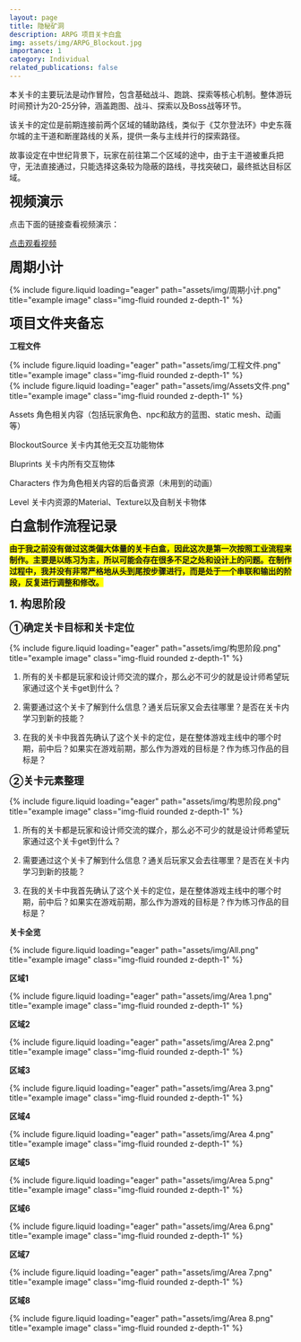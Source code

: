 ```yaml
---
layout: page
title: 隐秘矿洞
description: ARPG 项目关卡白盒
img: assets/img/ARPG_Blockout.jpg
importance: 1
category: Individual
related_publications: false
---
```


本关卡的主要玩法是动作冒险，包含基础战斗、跑跳、探索等核心机制。整体游玩时间预计为20-25分钟，涵盖跑图、战斗、探索以及Boss战等环节。

该关卡的定位是前期连接前两个区域的辅助路线，类似于《艾尔登法环》中史东薇尔城的主干道和断崖路线的关系，提供一条与主线并行的探索路径。

故事设定在中世纪背景下，玩家在前往第二个区域的途中，由于主干道被重兵把守，无法直接通过，只能选择这条较为隐蔽的路线，寻找突破口，最终抵达目标区域。

<!-- 添加视频链接 -->
<strong style="font-size: 24px;">视频演示</strong>
<p>点击下面的链接查看视频演示：</p>
<a href="https://www.bilibili.com/video/BV1tw9iYdEor/" target="_blank" class="btn btn-primary">点击观看视频</a>

<strong style="font-size: 24px;">周期小计</strong>

<div class="row">
    <div class="col-sm mt-3 mt-md-0">
        {% include figure.liquid loading="eager" path="assets/img/周期小计.png" title="example image" class="img-fluid rounded z-depth-1" %}
    </div>
</div>

<strong style="font-size: 24px;">项目文件夹备忘 </strong>

<strong>工程文件 </strong>

<div class="row">
    <div class="col-sm mt-3 mt-md-0">
        {% include figure.liquid loading="eager" path="assets/img/工程文件.png" title="example image" class="img-fluid rounded z-depth-1" %}
    </div>
    <div class="col-sm mt-3 mt-md-0">
        {% include figure.liquid loading="eager" path="assets/img/Assets文件.png" title="example image" class="img-fluid rounded z-depth-1" %}
    </div>
</div>

Assets 角色相关内容（包括玩家角色、npc和敌方的蓝图、static mesh、动画等）

BlockoutSource 关卡内其他无交互功能物体

Bluprints 关卡内所有交互物体

Characters 作为角色相关内容的后备资源（未用到的动画）

Level 关卡内资源的Material、Texture以及自制关卡物体

<strong style="font-size: 24px;">白盒制作流程记录</strong>

<strong style="background-color: yellow;">由于我之前没有做过这类偏大体量的关卡白盒，因此这次是第一次按照工业流程来制作。主要是以练习为主，所以可能会存在很多不足之处和设计上的问题。在制作过程中，我并没有非常严格地从头到尾按步骤进行，而是处于一个串联和输出的阶段，反复进行调整和修改。</strong>

<strong style="font-size: 20px;">1. 构思阶段</strong>

<strong style="font-size: 18px;">①确定关卡目标和关卡定位</strong>

<div class="row">
    <div class="col-sm mt-3 mt-md-0">
        {% include figure.liquid loading="eager" path="assets/img/构思阶段.png" title="example image" class="img-fluid rounded z-depth-1" %}
    </div>
</div>

1. 所有的关卡都是玩家和设计师交流的媒介，那么必不可少的就是设计师希望玩家通过这个关卡get到什么？

2. 需要通过这个关卡了解到什么信息？通关后玩家又会去往哪里？是否在关卡内学习到新的技能？

3. 在我的关卡中我首先确认了这个关卡的定位，是在整体游戏主线中的哪个时期，前中后？如果实在游戏前期，那么作为游戏的目标是？作为练习作品的目标是？

<strong style="font-size: 18px;">②关卡元素整理</strong>

<div class="row">
    <div class="col-sm mt-3 mt-md-0">
        {% include figure.liquid loading="eager" path="assets/img/构思阶段.png" title="example image" class="img-fluid rounded z-depth-1" %}
    </div>
</div>

1. 所有的关卡都是玩家和设计师交流的媒介，那么必不可少的就是设计师希望玩家通过这个关卡get到什么？

2. 需要通过这个关卡了解到什么信息？通关后玩家又会去往哪里？是否在关卡内学习到新的技能？

3. 在我的关卡中我首先确认了这个关卡的定位，是在整体游戏主线中的哪个时期，前中后？如果实在游戏前期，那么作为游戏的目标是？作为练习作品的目标是？

<strong>关卡全览</strong>

<div class="row">
    <div class="col-sm mt-3 mt-md-0">
        {% include figure.liquid loading="eager" path="assets/img/All.png" title="example image" class="img-fluid rounded z-depth-1" %}
    </div>
</div>

<strong>区域1</strong>

<div class="row">
    <div class="col-sm mt-3 mt-md-0">
        {% include figure.liquid loading="eager" path="assets/img/Area 1.png" title="example image" class="img-fluid rounded z-depth-1" %}
    </div>
</div>

<strong>区域2</strong>

<div class="row">
    <div class="col-sm mt-3 mt-md-0">
        {% include figure.liquid loading="eager" path="assets/img/Area 2.png" title="example image" class="img-fluid rounded z-depth-1" %}
    </div>
</div>

<strong>区域3</strong>

<div class="row">
    <div class="col-sm mt-3 mt-md-0">
        {% include figure.liquid loading="eager" path="assets/img/Area 3.png" title="example image" class="img-fluid rounded z-depth-1" %}
    </div>
</div>

<strong>区域4</strong>

<div class="row">
    <div class="col-sm mt-3 mt-md-0">
        {% include figure.liquid loading="eager" path="assets/img/Area 4.png" title="example image" class="img-fluid rounded z-depth-1" %}
    </div>
</div>

<strong>区域5</strong>

<div class="row">
    <div class="col-sm mt-3 mt-md-0">
        {% include figure.liquid loading="eager" path="assets/img/Area 5.png" title="example image" class="img-fluid rounded z-depth-1" %}
    </div>
</div>

<strong>区域6</strong>

<div class="row">
    <div class="col-sm mt-3 mt-md-0">
        {% include figure.liquid loading="eager" path="assets/img/Area 6.png" title="example image" class="img-fluid rounded z-depth-1" %}
    </div>
</div>

<strong>区域7</strong>

<div class="row">
    <div class="col-sm mt-3 mt-md-0">
        {% include figure.liquid loading="eager" path="assets/img/Area 7.png" title="example image" class="img-fluid rounded z-depth-1" %}
    </div>
</div>

<strong>区域8</strong>

<div class="row">
    <div class="col-sm mt-3 mt-md-0">
        {% include figure.liquid loading="eager" path="assets/img/Area 8.png" title="example image" class="img-fluid rounded z-depth-1" %}
    </div>
</div>
